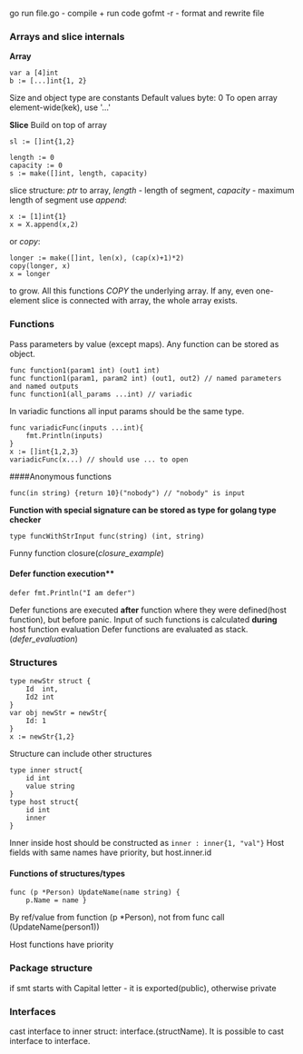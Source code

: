 go run file.go - compile + run code
gofmt -r  - format and rewrite file 


### Arrays and slice internals

**Array**
```golang
var a [4]int
b := [...]int{1, 2}
```
Size and object type are constants
Default values
byte: 0
To open array element-wide(kek), use '...'

**Slice**
Build on top of array
```
sl := []int{1,2}

length := 0
capacity := 0
s := make([]int, length, capacity)
```
slice structure: *ptr* to array, *length* - length of segment, *capacity* - maximum length of segment
use *append*:
```
x := [1]int{1}
x = X.append(x,2)
```
or *copy*:
```
longer := make([]int, len(x), (cap(x)+1)*2)
copy(longer, x)
x = longer
```
to grow. All this functions *COPY* the underlying array. 
If any, even one-element slice is connected with array, the whole array exists.

### Functions
Pass parameters by value (except maps).
Any function can be stored as object.

```
func function1(param1 int) (out1 int)
func function1(param1, param2 int) (out1, out2) // named parameters and named outputs
func function1(all_params ...int) // variadic
```
In variadic functions all input params should be the same type.
```
func variadicFunc(inputs ...int){
	fmt.Println(inputs)
}
x := []int{1,2,3}
variadicFunc(x...) // should use ... to open
```

####Anonymous functions
```
func(in string) {return 10}("nobody") // "nobody" is input

```

**Function with special signature can be stored as type for golang type checker**
```
type funcWithStrInput func(string) (int, string)
```
Funny function closure(*closure_example*)

#### Defer function execution**
```
defer fmt.Println("I am defer")
```
Defer functions are executed **after** function where they were defined(host function), but before panic.
Input of such functions is calculated **during** host function evaluation
Defer functions are evaluated as stack. (*defer_evaluation*)

### Structures
```
type newStr struct {
	Id 	int,
	Id2 int
}
var obj newStr = newStr{
	Id: 1
}
x := newStr{1,2}
```
Structure can include other structures
```
type inner struct{
	id int 
	value string
}
type host struct{
	id int
	inner
}
```
Inner inside host should be constructed as  ```inner : inner{1, "val"}```
Host fields with same names have priority, but host.inner.id 

#### Functions of structures/types

```
func (p *Person) UpdateName(name string) {
	p.Name = name }
```
By ref/value from function (p \*Person), not from func call (UpdateName(person1))

Host functions have priority


### Package structure
if smt starts with Capital letter - it is exported(public), otherwise private

### Interfaces

cast interface to inner struct: interface.(structName). It is possible to cast interface to interface.
